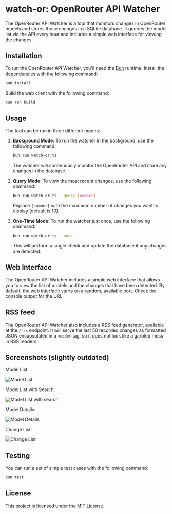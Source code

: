 # watch-or: OpenRouter API Watcher

The OpenRouter API Watcher is a tool that monitors changes in OpenRouter models and stores those changes in a SQLite database. It queries the model list via the API every hour and includes a simple web interface for viewing the changes.

## Installation

To run the OpenRouter API Watcher, you'll need the [Bun](https://bun.sh) runtime. Install the dependencies with the following command:

```bash
bun install
```

Build the web client with the following command:

```bash
bun run build
```

## Usage

The tool can be run in three different modes:

1. **Background Mode**: To run the watcher in the background, use the following command:

   ```bash
   bun run watch-or.ts
   ```

   The watcher will continuously monitor the OpenRouter API and store any changes in the database.

2. **Query Mode**: To view the most recent changes, use the following command:

   ```bash
   bun run watch-or.ts --query [number]
   ```

   Replace `[number]` with the maximum number of changes you want to display (default is 10).

3. **One-Time Mode**: To run the watcher just once, use the following command:

   ```bash
   bun run watch-or.ts --once
   ```

   This will perform a single check and update the database if any changes are detected.

## Web Interface

The OpenRouter API Watcher includes a simple web interface that allows you to view the list of models and the changes that have been detected. By default, the web interface starts on a random, available port. Check the console output for the URL.

## RSS feed

The OpenRouter API Watcher also includes a RSS feed generator, available at the `/rss` endpoint. It will serve the last 50 recorded changes as formatted JSON encapsulated in a `<code>` tag, so it does not look like a garbled mess in RSS readers.

## Screenshots (slightly outdated)

Model List:

![Model List](screenshots/ModelList.png)

Model List with Search:

![Model List with search](screenshots/ModelList-search.png)

Model Details:

![Model Details](screenshots/ModelDetail.png)

Change List:

![Change List](screenshots/ChangeList.png)

## Testing

You can run a set of simple test cases with the following command:

```bash
bun test
```

## License

This project is licensed under the [MIT License](LICENSE).